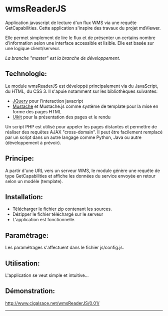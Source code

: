 # wmsReaderJS

Application javascript de lecture d'un flux WMS via une requête GetCapabilities.
Cette application s'inspire des travaux du projet mdViewer.

Elle permet simplement de lire le flux et de présenter un certains nombre d'information selon une interface accessible et lisible.
Elle est basée sur une logique client/serveur.

*La branche "master" est la branche de développement.*

## Technologie:

Le module wmsReaderJS est développé principalement via du JavaScript, du HTML, du CSS 3. Il s'apuie notamment sur les bibliothèques suivantes:

* [JQuery][1] pour l'interaction javacript
* [Mustache][2] et Mustache.js comme système de template pour la mise en forme des pages HTML
* [Uikit][3] pour la présentation des pages et le rendu

Un script PHP est utilisé pour appeler les pages distantes et permettre de réaliser des requêtes AJAX "cross-domain". Il peut être facilement remplacé par un script dans un autre langage comme Python, Java ou autre (développement à prévoir).

## Principe:

A partir d'une URL vers un serveur WMS, le module génère une requête de type GetCapabilities et affiche les données du service envoyée en retour selon un modèle (template).

## Installation:

* Télécharger le fichier zip contenant les sources.
* Dézipper le fichier téléchargé sur le serveur
* L'application est fonctionnelle.

## Paramétrage:

Les paramétrages s'affectuent dans le fichier js/config.js.

## Utilisation:

L'application se veut simple et intuitive...

## Démonstration:

http://www.cigalsace.net/wmsReaderJS/0.01/

---
[1]: http://jquery.com/
[2]: http://mustache.github.io/
[3]: http://getuikit.com/